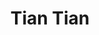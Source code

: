 ---
# Display name

title: Tian Tian
user_groups: ["Current Ph.D Students"]



organizations:
- name: 2015- 

Interests:
- 

---